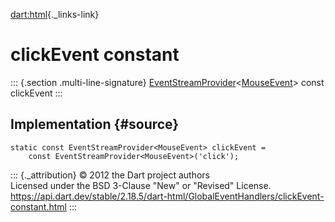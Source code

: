 [dart:html](../../dart-html/dart-html-library){._links-link}

clickEvent constant
===================

::: {.section .multi-line-signature}
[EventStreamProvider](../eventstreamprovider-class)\<[MouseEvent](../mouseevent-class)\>
const clickEvent
:::

Implementation {#source}
--------------

``` {.language-dart data-language="dart"}
static const EventStreamProvider<MouseEvent> clickEvent =
    const EventStreamProvider<MouseEvent>('click');
```

::: {._attribution}
© 2012 the Dart project authors\
Licensed under the BSD 3-Clause \"New\" or \"Revised\" License.\
<https://api.dart.dev/stable/2.18.5/dart-html/GlobalEventHandlers/clickEvent-constant.html>
:::
